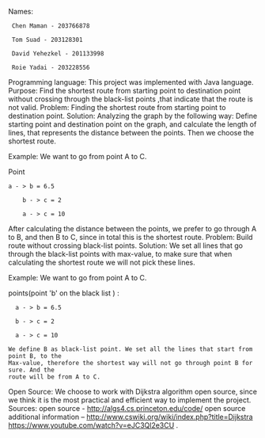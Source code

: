 Names: 
 
	 Chen Maman - 203766878

	 Tom Suad - 203128301

	 David Yehezkel - 201133998

	 Roie Yadai - 203228556

Programming language: This project was implemented with Java language.
Purpose: Find the shortest route from starting point to destination point without crossing through the black-list points ,that indicate that the route is not valid.
Problem: Finding the shortest route from starting point to destination point.
Solution: Analyzing the graph by the following way:
Define starting point and destination point on the graph, and calculate the length of lines, that represents the distance between the points. Then we choose the shortest route.

Example: We want to go from point A to C.

Point 
	
	a - > b = 6.5
        
        b - > c = 2 
        
        a - > c = 10 					

After calculating the distance between the points, we prefer to go through A to B, and then B to C, since in total this is the shortest route.
Problem: Build route without crossing black-list points.
Solution: We set all lines that go through the black-list points with max-value, to make sure       	   that when calculating the shortest route we will not pick these lines.

Example: We want to go from point A to C.	

points(point 'b' on the black list )  :
	
	  a - > b = 6.5
	
	  b - > c = 2
	
	  a - > c = 10

	We define B as black-list point. We set all the lines that start from point B, to the 
	Max-value, therefore the shortest way will not go through point B for sure. And the 
	route will be from A to C.

Open Source: We choose to work with Dijkstra algorithm open source, since we think it is the most practical and efficient way to implement the project.
Sources: open source - http://algs4.cs.princeton.edu/code/
	 open source additional information – 
	 http://www.cswiki.org/wiki/index.php?title=Dijkstra
	 https://www.youtube.com/watch?v=eJC3Ql2e3CU .    
